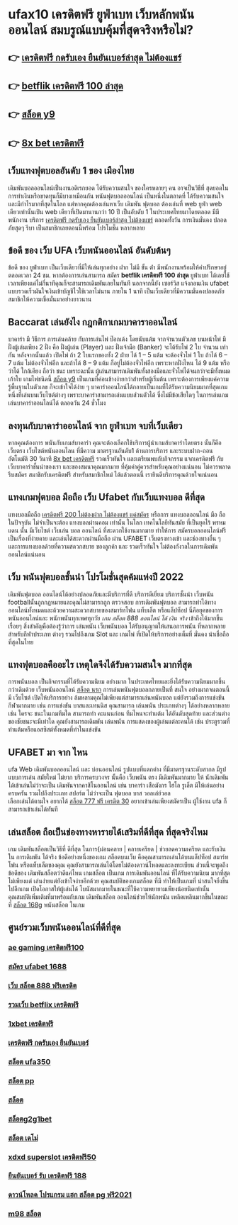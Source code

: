 # ufax10 เครดิตฟรี ยูฟ่าเบท เว็บหลักพนันออนไลน์ สมบรูณ์แบบคุ้มที่สุดจริงหรือไม่?

## 👉 [เครดิตฟรี กดรับเอง ยืนยันเบอร์ล่าสุด ไม่ต้องแชร์](https://mabet.net/pg-slot-credit-free/)
## 👉 [betflik เครดิตฟรี 100 ล่าสุด](https://mabet.net/)
## 👉 [สล็อต y9](https://mabet.net/register/)
## 👉 [8x bet เครดิตฟรี](https://mabet.net/credit-free-100/)

##  เว็บแทงฟุตบอลอันดับ 1 ของ เมืองไทย  

 เดิมพันบอลออนไลน์เป็นงานอดิเรกยอด ได้รับความสนใจ ของใครหลายๆ คน อาจเป็นวิธีที่ สุดยอดในการทำเงินหรือขาดทุนก็มีบางเหมือนกัน พนันฟุตบอลออนไลน์   เป็นหนึ่งในตลาดที่ ได้รับความสนใจ และมีกำไรมากที่สุดในโลก แต่หากคุณต้องเล่นหาเว็บ เดิมพัน ฟุตบอล ต้องเล่นที่ web  ยูฟ่า  web เดียวเท่านั้นเป้น web เดียวที่เปิดมานานกว่า 10 ปี เป็นอับดับ 1 ในประเทศไทยมาโดยตลอด มีมีพนักงาน บริการ [เครดิตฟรี กดรับเอง ยืนยันเบอร์ล่าสุด ไม่ต้องแชร์](https://mabet.net/) ตลอดทั้งวัน  การเงินมั่นคง ปลอดภัยสุดๆ รีบา เป็นสมาชิกเลยตอนนี้พร้อม โปรโมชั่น หลากหลาย 


## ข้อดี ของ เว็บ UFA เว็บพนันออนไลน์  อันดับต้นๆ 

ข้อดี ของ ยูฟ่าเบท เป็นเว็บเดียวที่มีให้เล่นทุกอย่าง  ฝาก ไม่มี ขั้น ต่ํา  มีพนักงานพร้อมให้คำปรึกษาอยู่ตลอดเวลา 24 ชม. หากต้องการเล่นสามารถ  สมัคร **betflik เครดิตฟรี 100 ล่าสุด** ยูฟ่าเบท  ได้เลยใช้เวลาเพียงแค่ไม่กี่นาทีคุณก็จะสามารถเดิมพันเลยในทันที นอกจากนี้ยัง เซอร์วิส   แจ้งถอนเงิน ufabet  แบบรวดเร็วมันใจเงินเข้าบัญชีไวใช้เวลาไม่นาน ภายใน 1 นาที เป็นเว็บเดียวที่มีความมั่นคงปลอดภัยสมาชิกให้ความเชื่อมั่นมาอย่างยาวนาน


##  Baccarat  เล่นยังไง กฎกติกาเกมบาคาราออนไลน์

บาคาร่า มี  วิธีการ  การเล่นคล้าย กับการเล่นไพ่ ป๊อกเด้ง โดยนับแต้ม จากจำนวนตัวเลข บนหน้าไพ่ มีฝั่งผู้เล่นเพียง 2 ฝั่ง คือ ฝั่งผู้เล่น (Player)  และ ฝั่งเจ้ามือ (Banker) จะได้รับไพ่ 2 ใบ จำนวน เท่ากัน  หลังจากนั้นแล้ว  เปิดไพ่ ถ้า 2 ใบแรกของทั้ง 2 ฝ่าย ได้ 1 – 5 แต้ม จะต้องจั่วไพ่ 1 ใบ ถ้าได้ 6 – 7 แต้ม ไม่ต้องจั่วไพ่อีก  และถ้าได้ 8 – 9 แต้ม ก็อยู่ไม่ต้องจั่วไพ่อีก เพราะหากฝั่งไหน ได้ 9 แต้ม หรือว่าได้ ใกล้เคียง ถือว่า ชนะ เพราะฉะนั้น ผู้เล่นสามารถเดิมพันทั้งสองมือและจั่วไพ่ได้จนกว่าจะมีทั้งหมดเก้าใบ  เกมไพ่ชนิดนี้ [สล็อต y9](https://mabet.net/credit-free-100/)  เป็นเกมที่ค่อนข้างง่ายกว่าสำหรับผู้เริ่มต้น เพราะต้องการเพียงแค่ความรู้พื้นฐานในตัวเลข ก็จะเข้าใจได้ง่าย ๆ บาคาร่าออนไลน์ได้กลายเป็นเกมที่ได้รับความนิยมมากที่สุดเกมหนึ่งที่เล่นบนเว็บไซต์ต่างๆ เพราะบาคาร่าสามารถเล่นแบบส่วนตัวได้ ซึ่งไม่มีข้อเสียใดๆ ในการเล่นเกมเล่นบาคาร่าออนไลน์ได้  ตลอดวัน 24 ชั่วโมง


## ลงทุนกับบาคาร่าออนไลน์  จาก ยูฟ่าเบท จบที่เว็บเดียว

หากคุณต้องการ พนันกับเกมส์บาคาร่า คุณจะต้องเลือกใช้บริการผู้นำเกมส์บาคาร่าโดยตรง นั้นก็คือ เว็บตรง เว็บไซต์พนันออนไลน ที่มีความ มาตรฐานอันดับ1  ด้านการบริการ และระบบฝาก-ถอนอัตโนมัติ  30 วินาที [8x bet เครดิตฟรี](https://mabet.net/credit-free-new/)   รวดเร็วทันใจ และเตรียมพบกับกิจกรรม แจกเครดิตฟรี กับเว็บบาคาร่าชั้นนำของเรา และของสมนาคุณมากมาย ที่คุ้มค่าคู่ควรสำหรับคุณอย่างแน่นอน ไม่ควรพลาด รีบสมัคร สมาชิกรับเครดิตฟรี สำหรับสมาชิกใหม่ ได้แล้วตอนนี้ เรายินดีบริการคุณด้วยใจแน่นอน


## แทงเกมฟุตบอล มือถือ  เว็บ Ufabet กับเว็บแทงบอล ดีที่สุด

แทงบอลมือถือ [เครดิตฟรี 200 ไม่ต้องฝาก ไม่ต้องแชร์ แค่สมัคร](https://mabet.net/) หรือการ แทงบอลออนไลน์ มือ ถือ ในปัจจุบัน ไม่จำเป็นจะต้อง แทงบอลผ่านคอม เท่านั้น ในโลก เทคโนโลยีทันสมัย  ที่เป็นยุคไร้ พรหมแดน  นั้น มีเว็บไซต์ เว็บเล่น บอล ออนไลน์ ที่สะดวกใช้งานมากมาย ทำให้การ สมัครบอลออนไลน์ฟรี เป็นเรื่องที่ง่ายดาย และเล่นได้สะดวกผ่านมือถือ ผ่าน  UFABET เว็บตรงทางเข้า และช่องทางอื่น ๆ  และการแทงบอลด้วยที่ความสดวกสบาย ของลูกค้า และ รวดเร็วทันใจ ไม่ต้องกังวลในการเดิมพันออนไลน์แน่นอน

## เว็บ  พนันฟุตบอลชั้นนำ  โปรโมชั่นสุดค้มแห่งปี 2022

 เดิมพันฟุตบอล ออนไลน์ได้อย่างปลอดภัยและมีบริการที่ดี บริการดีเยี่ยม บริการชั้นนำ เว็บพนัน  footballนั้นถูกกฎหมายและคุณไม่สามารถถูก ตรวจสอบ การเดิมพันฟุตบอล สามารถทำได้ทางออนไลน์ทั้งหมดและด้วยความสะดวกสบายของสมาร์ทโฟน แท็บเล็ต หรือแล็ปท็อป นี่คือยุคของการพนันออนไลน์และ พนักพนันทุกเพศทุกวัย *เกม สล็อต 888 ออนไลน์ ได้ เงิน จริง* เข้าถึงได้มากขึ้น เรื่อยๆ สิ่งสำคัญคือต้องรู้ว่าการ เล่นพนัน เว็บพนันบอล ได้รับอนุญาตให้เสนอการพนัน ที่หลากหลายสำหรับกีฬาประเภท ต่างๆ รวมไปถึงเกม Slot และ เกมไพ่  ที่เปิดให้บริการอย่างเต็มที่ มั่นคง น่าเชื่อถือที่สุดในไทย 

##  แทงฟุตบอลคืออะไร  เหตุใดจึงได้รับความสนใจ มากที่สุด

 การพนันบอล  เป็นกิจกรรมที่ได้รับความนิยม  อย่างมาก ในประเทศไทยและยิ่งได้รับความนิยมมากขึ้นกว่าเดิมด้วย  เว็บพนันออนไลน์  [สล็อต นรก](https://bio.link/tisawago) การเล่นพนันฟุตบอลกลายเป็นที่ สนใจ อย่างมากจนตอนนี้มี เว็บไซต์ เปิดให้บริการอย่าง ล้มหลามคุณไม่เพียงแต่สามารถเล่นพนันบอล แต่ยังรวมถึงการแข่งขัน กีฬามากมาย  เช่น การแข่งขัน บาสและเทนนิส คุณสามารถ เล่นพนัน ประเภทต่างๆ ได้อย่างหลากหลาย  เช่น ใครจะ ชนะในเกมทีมใด สามารถทำ คะแนนก่อน ทีมไหนจะทำแต้ม ได้อันดับสุดท้าย และส่วนต่างของชัยชนะจะมีเท่าใด คุณยังสามารถเดิมพัน เล่นพนัน การแสดงของผู้เล่นแต่ละคนได้ เช่น ประตูรวมที่ทำแต้มหรือแอสซิสต์ทั้งหมดที่ทำในแข่งขัน

## UFABET มา จาก ไหน

 ufa Web  เดิมพันบอลออนไลน์ และ    บ่อนออนไลน์  รูปแบบที่แตกต่าง ที่มีมาตรฐานระดับสากล มีรูปแบบการเล่น    สมัยใหม่    ไม่ยาก บริการครบวงจร    นั้นคือ  เว็บพนัน ตรง   มีเดิมพันมากมาย   ให้ นักเดิมพัน  ได้เข้าเล่นไม่ว่าจะเป็น เดิมพันจากคาสิโนออนไลน์   เช่น บาคาร่า   เสือมังกร  ไฮโล  รูเล็ต  มีให้เล่นอย่างครบครัน   รวมไปถึงประเภท สปอร์ต   ไม่ว่าจะเป็น ฟุตบอล    บาส   วอลเล่ย์วอล  
 เลือกเล่นได้ตามใจ    อยากได้ [สล็อต 777 ฟรี เครดิต 30](https://member.mabet.net/?action=login)   อยากเข้าเล่นเพียงสมัครเป็น ผู้ใช้งาน    ufa ก็สามารถเข้าเล่นได้ทันที


## เล่นสล็อต ถือเป็นช่องทางหารายได้เสริมที่ดีที่สุด ที่สุดจริงไหม

เกม เดิมพันสล็อตเป็นวิธีที่ ดีที่สุด ในการ{ผ่อนคลาย | คลายเครียด | ช่วยลดความเครียด และรับเงินใน การเดิมพัน ได้จริง ข้อดีอย่างหนึ่งของเกม สล็อตบนเว็บ คือคุณสามารถเล่นได้บนแล็ปท็อป สมาร์ทโฟน หรือแท็บเล็ตของคุณ คุณยังสามารถเล่นได้โดยไม่ต้องดาวน์โหลดและลงทะเบียน ส่วนนี้จะพูดถึงข้อดีของ เดิมพันสล็อตว่าดีแค่ไหน เกมสล็อต เป็นเกม  การเดิมพันออนไลน์ ที่ได้รับความนิยม มากที่สุด ไม่เพียงแต่ เล่นง่ายแต่ยังเข้าใจง่ายอีกด้วย คุณสมบัติของเกมสล็อต ที่มี ทำให้เป็นเกมที่ น่าสนใจยิ่งขึ้นไปอีกเกม เปิดโอกาสให้ผู้เล่นได้ โบนัสมากมายในขณะที่ใช้ความพยายามเพียงน้อยนิดเท่านั้น คุณสมบัติเพิ่มเติมที่มาพร้อมกับเกม เดิมพันสล็อต  ออนไลน์ช่วยให้นักพนัน เพลิดเพลินมากขึ้นในขณะที่ [สล็อต 168g](https://mabet.net/register/) พนันสล็อต ในเกม


## ศูนย์รวมเว็บพนันออนไลน์ที่ดีที่สุด

### [ae gaming เครดิตฟรี100](https://atom.io/themes/MABET.net%20โบนัสเยอะที่สุด%20สล็อต1234%20008%20สล็อต%20ฝาก%2020%20รับ%20100%20แตกหนัก)
### [สมัคร ufabet 1688](https://atom.io/themes/MABET.net%20โบนัสเยอะที่สุด%20pg%20slot%20เครดิตฟรี%2050%20บาท%20008%20สล็อต%20ฝาก%2020%20รับ%20100%20แตกหนัก)
### [เว็บ สล็อต 888 ฟรีเครดิต](https://atom.io/themes/MABET.net%20โบนัสเยอะที่สุด%20betflik%20joker%20เครดิตฟรี%20008%20สล็อต%20ฝาก%2020%20รับ%20100%20แตกหนัก)
### [รวมเว็บ betflix เครดิตฟรี](https://atom.io/themes/MABET.net%20โบนัสเยอะที่สุด%20betg11%20เครดิตฟรี%20008%20สล็อต%20ฝาก%2020%20รับ%20100%20แตกหนัก)
### [1xbet เครดิตฟรี](https://atom.io/themes/MABET.net%20โบนัสเยอะที่สุด%20สล็อต%209%2018%20008%20สล็อต%20ฝาก%2020%20รับ%20100%20แตกหนัก)
### [เครดิตฟรี กดรับเอง ยืนยันเบอร์](https://atom.io/themes/MABET.net%20โบนัสเยอะที่สุด%20rich88%20เครดิตฟรี%20008%20สล็อต%20ฝาก%2020%20รับ%20100%20แตกหนัก)
### [สล็อต ufa350](https://atom.io/themes/MABET.net%20โบนัสเยอะที่สุด%20สล็อตออนไลน์%201688%20เครดิตฟรี%20008%20สล็อต%20ฝาก%2020%20รับ%20100%20แตกหนัก)
### [สล็อต pp](https://atom.io/themes/MABET.net%20โบนัสเยอะที่สุด%20สล็อตxo%20008%20สล็อต%20ฝาก%2020%20รับ%20100%20แตกหนัก)
### [สล็อต](https://atom.io/themes/MABET.net%20โบนัสเยอะที่สุด%20สมัคร%20ufabet%20ฝากถอน%20ไม่มี%20ขั้น%20ต่ํา%20008%20สล็อต%20ฝาก%2020%20รับ%20100%20แตกหนัก)
### [สล็อตg2g1bet](https://atom.io/themes/MABET.net%20โบนัสเยอะที่สุด%20sagame88%20เครดิตฟรี%20100%20008%20สล็อต%20ฝาก%2020%20รับ%20100%20แตกหนัก)
### [สล็อต เดโม่](https://atom.io/themes/MABET.net%20โบนัสเยอะที่สุด%20super%20bonus888%20เครดิตฟรี%20008%20สล็อต%20ฝาก%2020%20รับ%20100%20แตกหนัก)
### [xdxd superslot เครดิตฟรี50](https://atom.io/themes/MABET.net%20โบนัสเยอะที่สุด%20ตาราง%20เวลา%20เล่น%20สล็อต%20008%20สล็อต%20ฝาก%2020%20รับ%20100%20แตกหนัก)
### [ยืนยันเบอร์ รับ เครดิตฟรี 188](https://atom.io/themes/MABET.net%20โบนัสเยอะที่สุด%20สล็อต888ฟรีเครดิต%202021%20008%20สล็อต%20ฝาก%2020%20รับ%20100%20แตกหนัก)
### [ดาวน์โหลด โปรแกรม แฮก สล็อต pg ฟรี2021](https://atom.io/themes/MABET.net%20โบนัสเยอะที่สุด%20betflikเครดิตฟรี50%20008%20สล็อต%20ฝาก%2020%20รับ%20100%20แตกหนัก)
### [m98 สล็อต](https://atom.io/themes/MABET.net%20โบนัสเยอะที่สุด%20สล็อต123%20008%20สล็อต%20ฝาก%2020%20รับ%20100%20แตกหนัก)